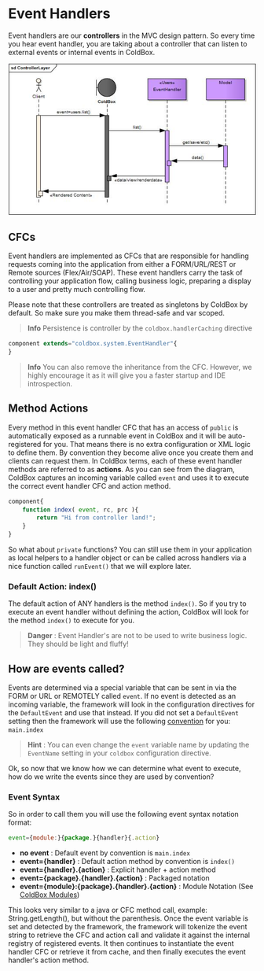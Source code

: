 # Event Handlers

Event handlers are our **controllers** in the MVC design pattern. So every time you hear event handler, you are taking about a controller that can listen to external events or internal events in ColdBox.

<img src="../images/ControllerLayer.jpg">

## CFCs
Event handlers are implemented as CFCs that are responsible for handling requests coming into the application from either a FORM/URL/REST or Remote sources (Flex/Air/SOAP). These event handlers carry the task of controlling your application flow, calling business logic, preparing a display to a user and pretty much controlling flow.  

Please note that these controllers are treated as singletons by ColdBox by default.  So make sure you make them thread-safe and var scoped.

> **Info** Persistence is controller by the <code>coldbox.handlerCaching</code> directive


```js
component extends="coldbox.system.EventHandler"{
}
```

> **Info** You can also remove the inheritance from the CFC.  However, we highly encourage it as it will give you a faster startup and IDE introspection.

## Method Actions
Every method in this event handler CFC that has an access of `public` is automatically exposed as a runnable event in ColdBox and it will be auto-registered for you. That means there is no extra configuration or XML logic to define them. By convention they become alive once you create them and clients can request them. In ColdBox terms, each of these event handler methods are referred to as **actions**. As you can see from the diagram, ColdBox captures an incoming variable called `event` and uses it to execute the correct event handler CFC and action method.

```js
component{
	function index( event, rc, prc ){
		return "Hi from controller land!";
	}
}
```

So what about <code>private</code> functions?  You can still use them in your application as local helpers to a handler object or can be called across handlers via a nice function called <code>runEvent()</code> that we will explore later.


### Default Action: index()
The default action of ANY handlers is the method `index()`.  So if you try to execute an event handler without defining the action, ColdBox will look for the method `index()` to execute for you.

> **Danger** : Event Handler's are not to be used to write business logic.  They should be light and fluffy!


## How are events called?
Events are determined via a special variable that can be sent in via the FORM or URL or REMOTELY called `event`.  If no event is detected as an incoming variable, the framework will look in the configuration directives for the `DefaultEvent` and use that instead. If you did not set a `DefaultEvent` setting then the framework will use the following [convention](../configuration/conventions.md) for you: `main.index`

> **Hint** : You can even change the `event` variable name by updating the `EventName` setting in your `coldbox` configuration directive.

Ok, so now that we know how we can determine what event to execute, how do we write the events since they are used by convention?

### Event Syntax
So in order to call them you will use the following event syntax notation format:

```js
event={module:}{package.}{handler}{.action}
```

* **no event** : Default event by convention is `main.index`
* **event={handler}** : Default action method by convention is `index()`
* **event={handler}.{action}** : Explicit handler + action method
* **event={package}.{handler}.{action}** : Packaged notation
* **event={module}:{package}.{handler}.{action}** : Module Notation (See [ColdBox Modules](../modules/index.md))

This looks very similar to a java or CFC method call, example: String.getLength(), but without the parenthesis. Once the event variable is set and detected by the framework, the framework will tokenize the event string to retrieve the CFC and action call and validate it against the internal registry of registered events. It then continues to instantiate the event handler CFC or retrieve it from cache, and then finally executes the event handler's action method.






